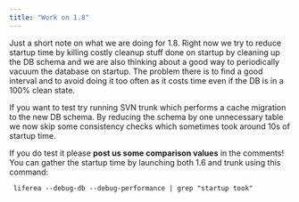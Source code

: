 ```yaml
---
title: "Work on 1.8"
---
```


Just a short note on what we are doing for 1.8. Right now we try to reduce startup time by killing costly cleanup stuff done on startup by cleaning up the DB schema and we are also thinking about a good way to periodically vacuum the database on startup. The problem there is to find a good interval and to avoid doing it too often as it costs time even if the DB is in a 100% clean state.

If you want to test try running SVN trunk which performs a cache migration to the new DB schema. By reducing the schema by one unnecessary table we now skip some consistency checks which sometimes took around 10s of startup time.

If you do test it please <b>post us some comparison values</b> in the comments! You can gather the startup time by launching both 1.6 and trunk using this command:

     liferea --debug-db --debug-performance | grep "startup took"
